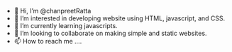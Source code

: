 - 👋 Hi, I’m @chanpreetRatta
- 👀 I’m interested in developing website using HTML, javascript, and CSS. 
- 🌱 I’m currently learning javascripts. 
- 💞️ I’m looking to collaborate on making simple and static websites. 
- 📫 How to reach me ....

<!---
chanpreetRatta/chanpreetRatta is a ✨ special ✨ repository because its `README.md` (this file) appears on your GitHub profile.
You can click the Preview link to take a look at your changes.
--->
